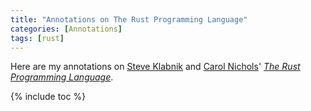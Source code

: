 ```yaml
---
title: "Annotations on The Rust Programming Language"
categories: [Annotations]
tags: [rust]
---
```


Here are my annotations on [Steve Klabnik](https://www.steveklabnik.com/) and [Carol Nichols](http://carol-nichols.com/)' [*The Rust Programming Language*](https://doc.rust-lang.org/book/).

{% include toc %}